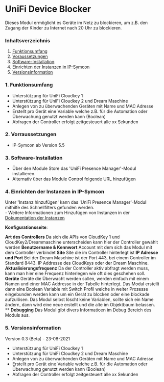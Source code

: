 # UniFi Device Blocker
Dieses Modul ermöglicht es Geräte im Netz zu blockieren, um z.B. den Zugang der Kinder zu Internet nach 20 Uhr zu blockieren.

### Inhaltsverzeichnis

1. [Funktionsumfang](#1-funktionsumfang)
2. [Voraussetzungen](#2-voraussetzungen)
3. [Software-Installation](#3-software-installation)
4. [Einrichten der Instanzen in IP-Symcon](#4-einrichten-der-instanzen-in-ip-symcon)
5. [Versionsinformation](#5-versionsinformation)


### 1. Funktionsumfang

* Unterstützung für UniFi Cloudkey 1
* Unterstützung für UniFi Cloudkey 2 und Dream Maschine
* Anlegen von zu überwachenden Geräten mit Name und MAC Adresse 
* Erstellt pro Gerät eine Variable welche z.B. für die Automation oder Überwachung genutzt werden kann (Boolean)
* Abfragen der Controller erfolgt zeitgesteuert alle xx Sekunden

### 2. Vorraussetzungen

- IP-Symcon ab Version 5.5

### 3. Software-Installation

* Über den Module Store das 'UniFi Presence Manager'-Modul installieren.
* Alternativ über das Module Control folgende URL hinzufügen

### 4. Einrichten der Instanzen in IP-Symcon

 Unter 'Instanz hinzufügen' kann das 'UniFi Presence Manager'-Modul mithilfe des Schnellfilters gefunden werden.  
	- Weitere Informationen zum Hinzufügen von Instanzen in der [Dokumentation der Instanzen](https://www.symcon.de/service/dokumentation/konzepte/instanzen/#Instanz_hinzufügen)

__Konfigurationsseite__:

**Art des Controllers**
Da sich die APIs von CloudKey 1 und CloudKey2/Dreammaschine unterscheiden kann hier der Controller gewählt werden
**Benutzername & Kennwort**
Account mit dem sich das Modul mit dem Controller verbindet
**Site**
Site die im Controller hinterlegt ist 
**IP Adresse und Port**
Bei der Dream Maschine ist der Port 443, bei einem Controller im Standard 8443. IP Addresse des CloudKeys oder der Dream Maschine.
**Aktualisierungsfrequenz**
Da der Controller aktiv abfragt werden muss, kann man hier eine Frequenz hinterlegen wie oft dies geschehen soll. 
**Geräte**
Geräte die Überwacht werden sollen, werden einfach mit einem Namen und einer MAC Addresse in der Tabelle hinterlegt. Das Modul erstellt dann eine Boolean Variable mit Switch Profil welche in weiter Prozesse eingebunden werden kann um ein Gerät zu blocken oder eine blockade aufzulösen. 
Das Modul selbst löscht keine Variablen, sollte sich ein Name ändern, dann wird eine neue erstellt und die alte im Objektbaum belassen. **
**Debugging**
Das Modul gibt divers Informatioen im Debug Bereich des Moduls aus. 

### 5. Versionsinformation

Version 0.3 (Beta) - 23-08-2021
* Unterstützung für UniFi Cloudkey 1
* Unterstützung für UniFi Cloudkey 2 und Dream Maschine
* Anlegen von zu überwachenden Geräten mit Name und MAC Adresse 
* Erstellt pro Gerät eine Variable welche z.B. für die Automation oder Überwachung genutzt werden kann (Boolean)
* Abfragen der Controller erfolgt zeitgesteuert alle xx Sekunden